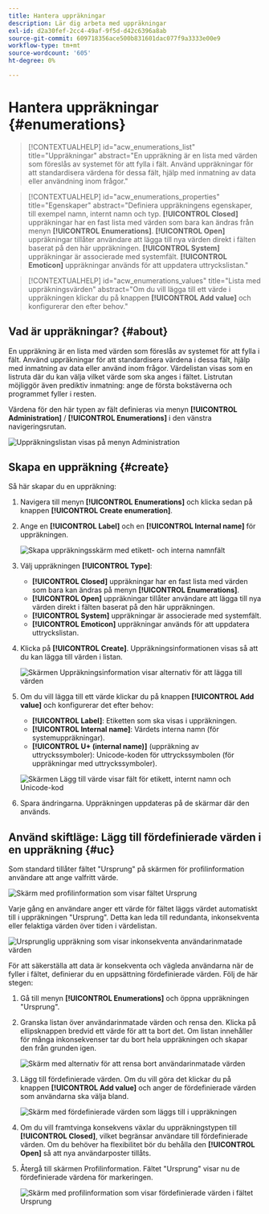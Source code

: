 ```yaml
---
title: Hantera uppräkningar
description: Lär dig arbeta med uppräkningar
exl-id: d2a30fef-2cc4-49af-9f5d-d42c6396a8ab
source-git-commit: 609718356ace500b831601dac077f9a3333e00e9
workflow-type: tm+mt
source-wordcount: '605'
ht-degree: 0%

---
```


# Hantera uppräkningar {#enumerations}

>[!CONTEXTUALHELP]
>id="acw_enumerations_list"
>title="Uppräkningar"
>abstract="En uppräkning är en lista med värden som föreslås av systemet för att fylla i fält. Använd uppräkningar för att standardisera värdena för dessa fält, hjälp med inmatning av data eller användning inom frågor."

>[!CONTEXTUALHELP]
>id="acw_enumerations_properties"
>title="Egenskaper"
>abstract="Definiera uppräkningens egenskaper, till exempel namn, internt namn och typ. **[!UICONTROL Closed]** uppräkningar har en fast lista med värden som bara kan ändras från menyn **[!UICONTROL Enumerations]**. **[!UICONTROL Open]** uppräkningar tillåter användare att lägga till nya värden direkt i fälten baserat på den här uppräkningen. **[!UICONTROL System]** uppräkningar är associerade med systemfält. **[!UICONTROL Emoticon]** uppräkningar används för att uppdatera uttryckslistan."

>[!CONTEXTUALHELP]
>id="acw_enumerations_values"
>title="Lista med uppräkningsvärden"
>abstract="Om du vill lägga till ett värde i uppräkningen klickar du på knappen **[!UICONTROL Add value]** och konfigurerar den efter behov."

## Vad är uppräkningar? {#about}

En uppräkning är en lista med värden som föreslås av systemet för att fylla i fält. Använd uppräkningar för att standardisera värdena i dessa fält, hjälp med inmatning av data eller använd inom frågor. Värdelistan visas som en listruta där du kan välja vilket värde som ska anges i fältet. Listrutan möjliggör även prediktiv inmatning: ange de första bokstäverna och programmet fyller i resten.

Värdena för den här typen av fält definieras via menyn **[!UICONTROL Administration]** / **[!UICONTROL Enumerations]** i den vänstra navigeringsrutan.

![Uppräkningslistan visas på menyn Administration](assets/enumeration-list.png)

## Skapa en uppräkning {#create}

Så här skapar du en uppräkning:

1. Navigera till menyn **[!UICONTROL Enumerations]** och klicka sedan på knappen **[!UICONTROL Create enumeration]**.

1. Ange en **[!UICONTROL Label]** och en **[!UICONTROL Internal name]** för uppräkningen.

   ![Skapa uppräkningsskärm med etikett- och interna namnfält](assets/enumeration-create.png)

1. Välj uppräkningen **[!UICONTROL Type]**:

   * **[!UICONTROL Closed]** uppräkningar har en fast lista med värden som bara kan ändras på menyn **[!UICONTROL Enumerations]**.
   * **[!UICONTROL Open]** uppräkningar tillåter användare att lägga till nya värden direkt i fälten baserat på den här uppräkningen.
   * **[!UICONTROL System]** uppräkningar är associerade med systemfält.
   * **[!UICONTROL Emoticon]** uppräkningar används för att uppdatera uttryckslistan.

1. Klicka på **[!UICONTROL Create]**. Uppräkningsinformationen visas så att du kan lägga till värden i listan.

   ![Skärmen Uppräkningsinformation visar alternativ för att lägga till värden](assets/enumeration-details.png)

1. Om du vill lägga till ett värde klickar du på knappen **[!UICONTROL Add value]** och konfigurerar det efter behov:

   * **[!UICONTROL Label]**: Etiketten som ska visas i uppräkningen.
   * **[!UICONTROL Internal name]**: Värdets interna namn (för systemuppräkningar).
   * **[!UICONTROL U+ (internal name)]** (uppräkning av uttryckssymboler): Unicode-koden för uttryckssymbolen (för uppräkningar med uttryckssymboler).

   ![Skärmen Lägg till värde visar fält för etikett, internt namn och Unicode-kod](assets/enumeration-emoticon.png)

1. Spara ändringarna. Uppräkningen uppdateras på de skärmar där den används.

## Använd skiftläge: Lägg till fördefinierade värden i en uppräkning {#uc}

Som standard tillåter fältet &quot;Ursprung&quot; på skärmen för profilinformation användare att ange valfritt värde.

![Skärm med profilinformation som visar fältet Ursprung](assets/enumeration-uc-profile.png)

Varje gång en användare anger ett värde för fältet läggs värdet automatiskt till i uppräkningen &quot;Ursprung&quot;. Detta kan leda till redundanta, inkonsekventa eller felaktiga värden över tiden i värdelistan.

![Ursprunglig uppräkning som visar inkonsekventa användarinmatade värden](assets/enumeration-uc-choice.png)

För att säkerställa att data är konsekventa och vägleda användarna när de fyller i fältet, definierar du en uppsättning fördefinierade värden. Följ de här stegen:

1. Gå till menyn **[!UICONTROL Enumerations]** och öppna uppräkningen &quot;Ursprung&quot;.

2. Granska listan över användarinmatade värden och rensa den. Klicka på ellipsknappen bredvid ett värde för att ta bort det. Om listan innehåller för många inkonsekvenser tar du bort hela uppräkningen och skapar den från grunden igen.

   ![Skärm med alternativ för att rensa bort användarinmatade värden](assets/enumeration-uc-clean.png)

3. Lägg till fördefinierade värden. Om du vill göra det klickar du på knappen **[!UICONTROL Add value]** och anger de fördefinierade värden som användarna ska välja bland.

   ![Skärm med fördefinierade värden som läggs till i uppräkningen](assets/enumeration-uc-create.png)

4. Om du vill framtvinga konsekvens växlar du uppräkningstypen till **[!UICONTROL Closed]**, vilket begränsar användare till fördefinierade värden. Om du behöver ha flexibilitet bör du behålla den **[!UICONTROL Open]** så att nya användarposter tillåts.

5. Återgå till skärmen Profilinformation. Fältet &quot;Ursprung&quot; visar nu de fördefinierade värdena för markeringen.

   ![Skärm med profilinformation som visar fördefinierade värden i fältet Ursprung](assets/enumeration-uc-populated.png)